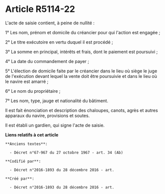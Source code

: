 # Article R5114-22

L'acte de saisie contient, à peine de nullité :

1° Les nom, prénom et domicile du créancier pour qui l'action est engagée ;

2° Le titre exécutoire en vertu duquel il est procédé ;

3° La somme en principal, intérêts et frais, dont le paiement est poursuivi ;

4° La date du commandement de payer ;

5° L'élection de domicile faite par le créancier dans le lieu où siège le juge de l'exécution devant lequel la vente doit
être poursuivie et dans le lieu où le navire est amarré ;

6° Le nom du propriétaire ;

7° Les nom, type, jauge et nationalité du bâtiment.

Il est fait énonciation et description des chaloupes, canots, agrès et autres apparaux du navire, provisions et soutes.

Il est établi un gardien, qui signe l'acte de saisie.

**Liens relatifs à cet article**

	**Anciens textes**:

	  - Décret n°67-967 du 27 octobre 1967 - art. 34 (Ab)

	**Codifié par**:

	  - Décret n°2016-1893 du 28 décembre 2016 - art.

	**Créé par**:

	  - Décret n°2016-1893 du 28 décembre 2016 - art.
